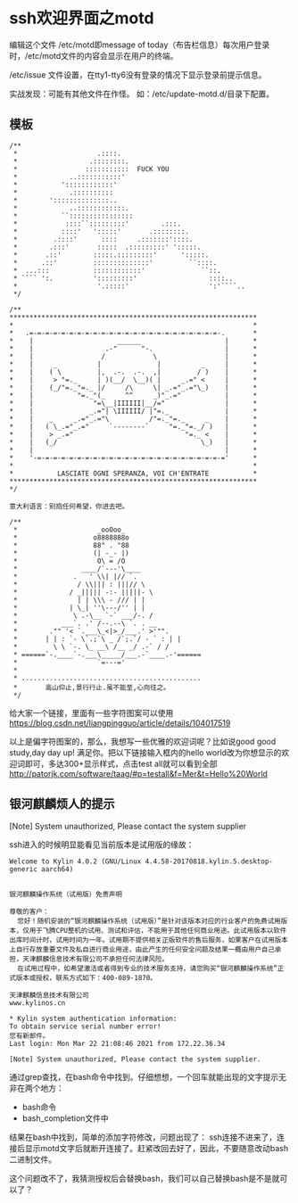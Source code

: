 # ssh欢迎界面之motd

编辑这个文件 /etc/motd即message of today（布告栏信息）每次用户登录时，/etc/motd文件的内容会显示在用户的终端。


/etc/issue 文件设置，在tty1-tty6没有登录的情况下显示登录前提示信息。

实战发现：可能有其他文件在作怪。
如：/etc/update-motd.d/目录下配置。

## 模板
```
/**
 *                    .::::.
 *                  .::::::::.
 *                 :::::::::::  FUCK YOU
 *             ..:::::::::::'
 *           '::::::::::::'
 *             .::::::::::
 *        '::::::::::::::..
 *             ..::::::::::::.
 *           ``::::::::::::::::
 *            ::::``:::::::::'        .:::.
 *           ::::'   ':::::'       .::::::::.
 *         .::::'      ::::     .:::::::'::::.
 *        .:::'       :::::  .:::::::::' ':::::.
 *       .::'        :::::.:::::::::'      ':::::.
 *      .::'         ::::::::::::::'         ``::::.
 *  ...:::           ::::::::::::'              ``::.
 * ```` ':.          ':::::::::'                  ::::..
 *                    '.:::::'                    ':'````..
 */
 ```
 
 ```
 /**
 **************************************************************
 *                                                            *
 *   .=-=-=-=-=-=-=-=-=-=-=-=-=-=-=-=-=-=-=-=-=-=-=-=-.       *
 *    |                     ______                     |      *
 *    |                  .-"      "-.                  |      *
 *    |                 /            \                 |      *
 *    |     _          |              |          _     |      *
 *    |    ( \         |,  .-.  .-.  ,|         / )    |      *
 *    |     > "=._     | )(__/  \__)( |     _.=" <     |      *
 *    |    (_/"=._"=._ |/     /\     \| _.="_.="\_)    |      *
 *    |           "=._"(_     ^^     _)"_.="           |      *
 *    |               "=\__|IIIIII|__/="               |      *
 *    |              _.="| \IIIIII/ |"=._              |      *
 *    |    _     _.="_.="\          /"=._"=._     _    |      *
 *    |   ( \_.="_.="     `--------`     "=._"=._/ )   |      *
 *    |    > _.="                            "=._ <    |      *
 *    |   (_/                                    \_)   |      *
 *    |                                                |      *
 *    '-=-=-=-=-=-=-=-=-=-=-=-=-=-=-=-=-=-=-=-=-=-=-=-='      *
 *                                                            *
 *           LASCIATE OGNI SPERANZA, VOI CH'ENTRATE           *
 **************************************************************
 */
 
 意大利语言：别抱任何希望，你进去吧。
 ```

```
/**
 *                    _ooOoo_
 *                   o8888888o
 *                   88" . "88
 *                   (| -_- |)
 *                    O\ = /O
 *                ____/`---'\____
 *              .   ' \\| |// `.
 *               / \\||| : |||// \
 *             / _||||| -:- |||||- \
 *               | | \\\ - /// | |
 *             | \_| ''\---/'' | |
 *              \ .-\__ `-` ___/-. /
 *           ___`. .' /--.--\ `. . __
 *        ."" '< `.___\_<|>_/___.' >'"".
 *       | | : `- \`.;`\ _ /`;.`/ - ` : | |
 *         \ \ `-. \_ __\ /__ _/ .-` / /
 * ======`-.____`-.___\_____/___.-`____.-'======
 *                    `=---='
 *
 * .............................................
 *       高山仰止,景行行止.虽不能至,心向往之。
 */
```

给大家一个链接，里面有一些字符图案可以使用
https://blog.csdn.net/liangpingguo/article/details/104017519

以上是偏字符图案的，那么，我想写一些优雅的欢迎词呢？比如说good good study,day day up!
满足你。把以下链接输入框内的hello world改为你想显示的欢迎词即可，多达300+显示样式，点击test all就可以看到全部
http://patorjk.com/software/taag/#p=testall&f=Mer&t=Hello%20World


## 银河麒麟烦人的提示
[Note] System unauthorized, Please contact the system supplier


ssh进入的时候明显能看见当前版本是试用版的缘故：
```
Welcome to Kylin 4.0.2 (GNU/Linux 4.4.58-20170818.kylin.5.desktop-generic aarch64)


银河麒麟操作系统（试用版）免责声明

尊敬的客户：
  您好！随机安装的“银河麒麟操作系统（试用版）”是针对该版本对应的行业客户的免费试用版本，仅用于飞腾CPU整机的试用、测试和评估，不能用于其他任何商业用途。此试用版本以软件出库时间计时，试用时间为一年。试用期不提供相关正版软件的售后服务，如果客户在试用版本上自行存放重要文件及私自进行商业用途，由此产生的任何安全问题及结果一概由用户自己承担，天津麒麟信息技术有限公司不承担任何法律风险。
  在试用过程中，如希望激活或者得到专业的技术服务支持，请您购买“银河麒麟操作系统”正式版本或授权，联系方式如下：400-089-1870。

天津麒麟信息技术有限公司
www.kylinos.cn

* Kylin system authentication information:
To obtain service serial number error!
您有新邮件。
Last login: Mon Mar 22 21:08:46 2021 from 172.22.36.34

[Note] System unauthorized, Please contact the system supplier.
```


通过grep查找，在bash命令中找到。仔细想想，一个回车就能出现的文字提示无非在两个地方：
- bash命令
- bash_completion文件中

结果在bash中找到，简单的添加字符修改，问题出现了：
ssh连接不进来了，连接后显示motd文字后就断开连接了。赶紧改回去好了，因此，不要随意改动bash二进制文件。

这个问题改不了，我猜测授权后会替换bash，我们可以自己替换bash是不是就可以了？

















